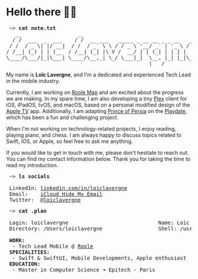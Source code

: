 # Hello there 👋🏻

<pre>
 ~> <strong>cat note.txt</strong>
   __                  __                                      
  / /  ___  _  ___    / /  __ ___   _____ _ __ __ _ _ __   ___ 
 / /  / _ \| |/ __|  / /  / _` \ \ / / _ \ '__/ _` | '_ \ / _ \
/ /__| (_) | | (__  / /__| (_| |\ V /  __/ | | (_| | | | |  __/
\____/\___/|_|\___| \____/\__,_| \_/ \___|_|  \__, |_| |_|\___|
                                              |___/            
</pre>

My name is **Loïc Lavergne**, and I'm a dedicated and experienced Tech Lead in the mobile industry.
 
Currently, I am working on [Roole Map](https://apps.apple.com/app/id1621923838) and am excited about the progress we are making. In my spare time, I am also developing a tiny [Plex](https://plex.tv) client for iOS, iPadOS, tvOS, and macOS, based on a personal modified design of the [Apple TV](https://www.apple.com/apple-tv-app/) app. Additionally, I am adapting [Prince of Persia](https://github.com/jmechner/Prince-of-Persia-Apple-II) on the [Playdate](https://play.date), which has been a fun and challenging project.

When I'm not working on technology-related projects, I enjoy reading, playing piano, and chess. I am always happy to discuss topics related to Swift, iOS, or Apple, so feel free to ask me anything.

If you would like to get in touch with me, please don't hesitate to reach out. You can find my contact information below. Thank you for taking the time to read my introduction.
 
<pre>
 ~> <strong>ls socials</strong>

 LinkedIn: <a href="https://linkedin.com/in/loiclavergne">linkedin.com/in/loiclavergne</a>
 Email:    <a href="mailto:twofold.wallow02@icloud.com">iCloud Hide My Email</a>
 Twitter:  <a href="https://twitter.com/loiclavergne">@loiclavergne</a>
</pre>

<pre>
 ~> <strong>cat .plan</strong>
 
 Login: loiclavergne                             Name: Loïc Lavergne
 Directory: /Users/loiclavergne                  Shell: /usr/bin/bash

 <strong>WORK:</strong>
  - Tech Lead Mobile @ <a href="https://www.roole.fr">Roole</a>
 <strong>SPECIALITIES:</strong>
  - Swift & SwiftUI, Mobile Developments, Apple enthusiast
 <strong>EDUCATION:</strong>
  - Master in Computer Science ➜ Epitech - Paris
</pre>
